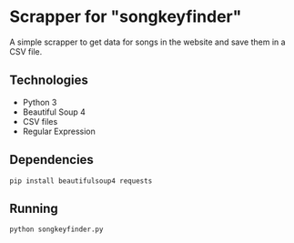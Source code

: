 # Scrapper for "songkeyfinder"

A simple scrapper to get data for songs in the website and save them in a CSV file.

## Technologies

- Python 3
- Beautiful Soup 4
- CSV files
- Regular Expression

## Dependencies

```
pip install beautifulsoup4 requests
```

## Running

```
python songkeyfinder.py
```
